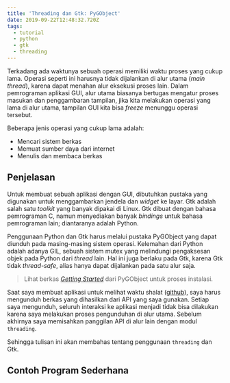 ```yaml
---
title: 'Threading dan Gtk: PyGObject'
date: 2019-09-22T12:48:32.720Z
tags:
  - tutorial
  - python
  - gtk
  - threading
---
```

Terkadang ada waktunya sebuah operasi memiliki waktu proses yang cukup lama. Operasi seperti ini harusnya tidak dijalankan di alur utama (*main thread*), karena dapat menahan alur eksekusi proses lain. Dalam pemrograman aplikasi GUI, alur utama biasanya bertugas mengatur proses masukan dan penggambaran tampilan, jika kita melakukan operasi yang lama di alur utama, tampilan GUI kita bisa *freeze* menunggu operasi tersebut.

Beberapa jenis operasi yang cukup lama adalah:

- Mencari sistem berkas
- Memuat sumber daya dari internet
- Menulis dan membaca berkas

## Penjelasan

Untuk membuat sebuah aplikasi dengan GUI, dibutuhkan pustaka yang digunakan untuk menggambarkan jendela dan *widget* ke layar. Gtk adalah salah satu *toolkit* yang banyak dipakai di Linux. Gtk dibuat dengan bahasa pemrograman C, namun menyediakan banyak *bindings* untuk bahasa pemrograman lain; diantaranya adalah Python.

Penggunaan Python dan Gtk harus melalui pustaka PyGObject yang dapat diunduh pada masing-masing sistem operasi. Kelemahan dari Python adalah adanya GIL, sebuah sistem mutex yang melindungi pengaksesan objek pada Python dari *thread* lain. Hal ini juga berlaku pada Gtk, karena Gtk tidak *thread-safe*, alias hanya dapat dijalankan pada satu alur saja.

> Lihat berkas [*Getting Started*](https://pygobject.readthedocs.io/en/latest/getting_started.html) dari PyGObject untuk proses instalasi.

Saat saya membuat aplikasi untuk melihat waktu shalat ([github](https://github.com/yursan9/arkan)), saya harus mengunduh berkas yang dihasilkan dari API yang saya gunakan. Setiap saya mengunduh, seluruh interaksi ke aplikasi menjadi tidak bisa dilakukan karena saya melakukan proses pengunduhan di alur utama. Sebelum akhirnya saya memisahkan panggilan API di alur lain dengan modul `threading`.

Sehingga tulisan ini akan membahas tentang penggunaan `threading` dan Gtk.

## Contoh Program Sederhana
